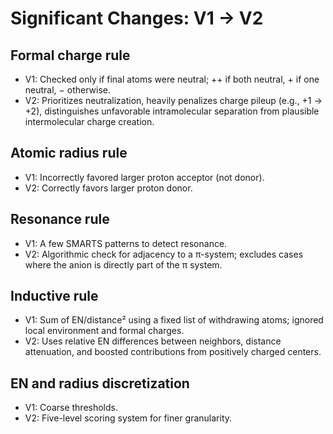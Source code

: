 # Significant Changes: V1 → V2

## Formal charge rule

- V1: Checked only if final atoms were neutral; ++ if both neutral, + if one neutral, − otherwise.
- V2: Prioritizes neutralization, heavily penalizes charge pileup (e.g., +1 → +2), distinguishes unfavorable intramolecular separation from plausible intermolecular charge creation.

## Atomic radius rule

- V1: Incorrectly favored larger proton acceptor (not donor).
- V2: Correctly favors larger proton donor.

## Resonance rule

- V1: A few SMARTS patterns to detect resonance.
- V2: Algorithmic check for adjacency to a π-system; excludes cases where the anion is directly part of the π system.

## Inductive rule

- V1: Sum of EN/distance² using a fixed list of withdrawing atoms; ignored local environment and formal charges.
- V2: Uses relative EN differences between neighbors, distance attenuation, and boosted contributions from positively charged centers.

## EN and radius discretization

- V1: Coarse thresholds.
- V2: Five-level scoring system for finer granularity.
